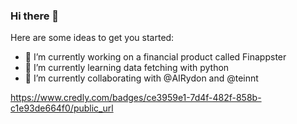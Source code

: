 ### Hi there 👋

<!--
**mattmallow/mattmallow** is a ✨ _special_ ✨ repository because its `README.md` (this file) appears on your GitHub profile.
-->

Here are some ideas to get you started:

- 🔭 I’m currently working on a financial product called Finappster
- 🌱 I’m currently learning data fetching with python
- 👯 I’m currently collaborating with @AIRydon and @teinnt

https://www.credly.com/badges/ce3959e1-7d4f-482f-858b-c1e93de664f0/public_url
